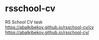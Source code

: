# rsschool-cv
RS School CV task\
https://abalkibekov.github.io/rsschool-cv/cv  
https://abalkibekov.github.io/rsschool-cv/